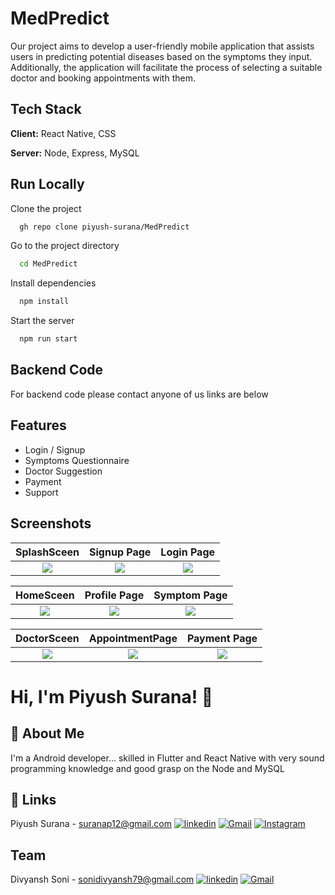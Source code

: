 
# MedPredict

Our project aims to develop a user-friendly mobile application that assists users in predicting potential diseases based on the symptoms they input. Additionally, the application will facilitate the process of selecting a suitable doctor and booking appointments with them.

## Tech Stack

**Client:** React Native, CSS

**Server:** Node, Express, MySQL


## Run Locally

Clone the project

```bash
  gh repo clone piyush-surana/MedPredict
```

Go to the project directory

```bash
  cd MedPredict
```

Install dependencies

```bash
  npm install
```

Start the server

```bash
  npm run start
```


## Backend Code

For backend code please contact anyone of us links are below
## Features

- Login / Signup
- Symptoms Questionnaire
- Doctor Suggestion
- Payment
- Support 


## Screenshots
   SplashSceen             |   Signup        Page        |  Login Page
:-------------------------:|:-------------------------:|:-------------------------:
![](https://github.com/piyush-surana/MedPredict/assets/104911831/3f050cbb-03e2-44d1-8bd3-b43fd9a0c895)|![](https://github.com/piyush-surana/MedPredict/assets/104911831/e0d1b225-cf50-44c3-b7ad-1450add17f99)|![](https://github.com/piyush-surana/MedPredict/assets/104911831/422ff953-30cb-489c-9f58-fcc5733e2579)

HomeSceen       |   Profile Page    |  Symptom Page
:-------------------------:|:-------------------------:|:-------------------------:
![](https://github.com/piyush-surana/MedPredict/assets/104911831/a1efd933-dc00-4132-851e-347fe524434d)|![](https://github.com/piyush-surana/MedPredict/assets/104911831/3cf92fe3-0b66-44eb-ab9f-e95a9d7b4dbd)|![](https://github.com/piyush-surana/MedPredict/assets/104911831/24f462a5-4074-48b6-9bee-a3776be32220)

  DoctorSceen     |   AppointmentPage    |  Payment Page
:-------------------------:|:-------------------------:|:-------------------------:
![](https://github.com/piyush-surana/MedPredict/assets/104911831/f644f451-f471-4b2d-99c4-0db44206f658)|![](https://github.com/piyush-surana/MedPredict/assets/104911831/c39ab87d-d013-4d65-9e0e-44bcb1b49bca)|![](https://github.com/piyush-surana/MedPredict/assets/104911831/90c6eaa7-af62-4fa7-9fe8-3222d1f132b7)


# Hi, I'm Piyush Surana! 👋



## 🚀 About Me
I'm a Android developer... skilled in Flutter and React Native with very sound programming knowledge and good grasp on the Node and MySQL 


## 🔗 Links
Piyush Surana - suranap12@gmail.com
[![linkedin](https://img.shields.io/badge/linkedin-0A66C2?style=for-the-badge&logo=linkedin&logoColor=white)](https://www.linkedin.com/in/piyush-surana12/)
[![Gmail](https://img.shields.io/badge/Gmail-D14836?style=for-the-badge&logo=gmail&logoColor=white)](mailto:suranap12@gmail.com)
[![Instagram](https://img.shields.io/badge/Instagram-E4405F?style=for-the-badge&logo=instagram&logoColor=white)](https://www.instagram.com/ig.piyush_12/)


## Team
Divyansh Soni - sonidivyansh79@gmail.com
[![linkedin](https://img.shields.io/badge/linkedin-0A66C2?style=for-the-badge&logo=linkedin&logoColor=white)](https://www.linkedin.com/in/divyansh-soni-997a58237/)
[![Gmail](https://img.shields.io/badge/Gmail-D14836?style=for-the-badge&logo=gmail&logoColor=white)](mailto:sonidivyansh79@gmail.com)
